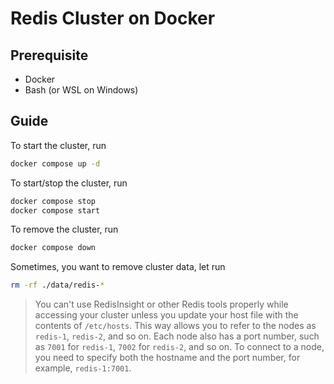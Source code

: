 # Redis Cluster on Docker

## Prerequisite

- Docker
- Bash (or WSL on Windows)

## Guide

To start the cluster, run

```bash
docker compose up -d
```

To start/stop the cluster, run

```bash
docker compose stop
docker compose start
```

To remove the cluster, run

```bash
docker compose down
```

Sometimes, you want to remove cluster data, let run

```bash
rm -rf ./data/redis-*
```


> You can't use RedisInsight or other Redis tools properly while accessing your 
> cluster unless you update your host file with the contents of `/etc/hosts`.
> This way allows you to refer to the nodes as `redis-1`, `redis-2`, and so on.
> Each node also has a port number, such as `7001` for `redis-1`, `7002` for
> `redis-2`, and so on. To connect to a node, you need to specify both the
> hostname and the port number, for example, `redis-1:7001`.
